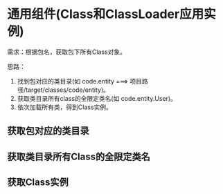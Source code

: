 # 通用组件(Class和ClassLoader应用实例)

需求：根据包名，获取包下所有Class对象。

思路：
1. 找到包对应的类目录(如 code.entity ===> 项目路径/target/classes/code/entity)。
2. 获取类目录所有class的全限定类名(如 code.entity.User)。
3. 依次加载所有类，得到Class实例。

## 获取包对应的类目录


## 获取类目录所有Class的全限定类名


## 获取Class实例

